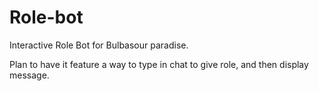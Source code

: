 # Role-bot
Interactive Role Bot for Bulbasour paradise.

Plan to have it feature a way to type in chat to give role, and then display message.
